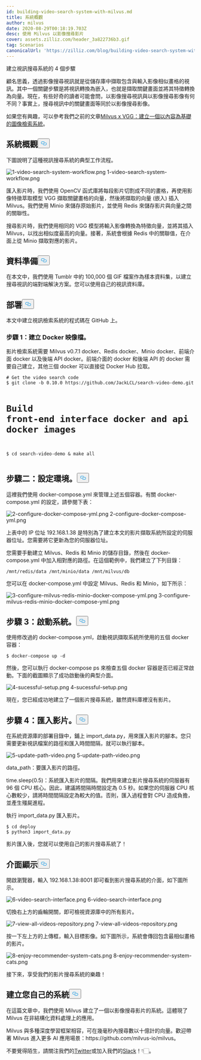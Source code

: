 ```yaml
---
id: building-video-search-system-with-milvus.md
title: 系統概觀
author: milvus
date: 2020-08-29T00:18:19.703Z
desc: 使用 Milvus 以影像搜尋影片
cover: assets.zilliz.com/header_3a822736b3.gif
tag: Scenarios
canonicalUrl: 'https://zilliz.com/blog/building-video-search-system-with-milvus'
---
```

<custom-h1>建立視訊搜尋系統的 4 個步驟</custom-h1><p>顧名思義，透過影像搜尋視訊就是從儲存庫中擷取包含與輸入影像相似畫格的視訊。其中一個關鍵步驟是將視訊轉換為嵌入，也就是擷取關鍵畫面並將其特徵轉換為向量。現在，有些好奇的讀者可能會問，以影像搜尋視訊與以影像搜尋影像有何不同？事實上，搜尋視訊中的關鍵畫面等同於以影像搜尋影像。</p>
<p>如果您有興趣，可以參考我們之前的文章<a href="https://medium.com/unstructured-data-service/milvus-application-1-building-a-reverse-image-search-system-based-on-milvus-and-vgg-aed4788dd1ea">Milvus x VGG：建立一個以內容為基礎的圖像檢索系統</a>。</p>
<h2 id="System-overview" class="common-anchor-header">系統概觀<button data-href="#System-overview" class="anchor-icon" translate="no">
      <svg translate="no"
        aria-hidden="true"
        focusable="false"
        height="20"
        version="1.1"
        viewBox="0 0 16 16"
        width="16"
      >
        <path
          fill="#0092E4"
          fill-rule="evenodd"
          d="M4 9h1v1H4c-1.5 0-3-1.69-3-3.5S2.55 3 4 3h4c1.45 0 3 1.69 3 3.5 0 1.41-.91 2.72-2 3.25V8.59c.58-.45 1-1.27 1-2.09C10 5.22 8.98 4 8 4H4c-.98 0-2 1.22-2 2.5S3 9 4 9zm9-3h-1v1h1c1 0 2 1.22 2 2.5S13.98 12 13 12H9c-.98 0-2-1.22-2-2.5 0-.83.42-1.64 1-2.09V6.25c-1.09.53-2 1.84-2 3.25C6 11.31 7.55 13 9 13h4c1.45 0 3-1.69 3-3.5S14.5 6 13 6z"
        ></path>
      </svg>
    </button></h2><p>下圖說明了這種視訊搜尋系統的典型工作流程。</p>
<p>
  
   <span class="img-wrapper"> <img translate="no" src="https://assets.zilliz.com/1_video_search_system_workflow_c68d658b93.png" alt="1-video-search-system-workflow.png" class="doc-image" id="1-video-search-system-workflow.png" />
   </span> <span class="img-wrapper"> <span>1-video-search-system-workflow.png</span> </span></p>
<p>匯入影片時，我們使用 OpenCV 函式庫將每段影片切割成不同的畫格，再使用影像特徵萃取模型 VGG 擷取關鍵畫格的向量，然後將擷取的向量 (嵌入) 插入 Milvus。我們使用 Minio 來儲存原始影片，並使用 Redis 來儲存影片與向量之間的關聯性。</p>
<p>搜尋影片時，我們使用相同的 VGG 模型將輸入影像轉換為特徵向量，並將其插入 Milvus，以找出相似度最高的向量。接著，系統會根據 Redis 中的關聯值，在介面上從 Minio 擷取對應的影片。</p>
<h2 id="Data-preparation" class="common-anchor-header">資料準備<button data-href="#Data-preparation" class="anchor-icon" translate="no">
      <svg translate="no"
        aria-hidden="true"
        focusable="false"
        height="20"
        version="1.1"
        viewBox="0 0 16 16"
        width="16"
      >
        <path
          fill="#0092E4"
          fill-rule="evenodd"
          d="M4 9h1v1H4c-1.5 0-3-1.69-3-3.5S2.55 3 4 3h4c1.45 0 3 1.69 3 3.5 0 1.41-.91 2.72-2 3.25V8.59c.58-.45 1-1.27 1-2.09C10 5.22 8.98 4 8 4H4c-.98 0-2 1.22-2 2.5S3 9 4 9zm9-3h-1v1h1c1 0 2 1.22 2 2.5S13.98 12 13 12H9c-.98 0-2-1.22-2-2.5 0-.83.42-1.64 1-2.09V6.25c-1.09.53-2 1.84-2 3.25C6 11.31 7.55 13 9 13h4c1.45 0 3-1.69 3-3.5S14.5 6 13 6z"
        ></path>
      </svg>
    </button></h2><p>在本文中，我們使用 Tumblr 中約 100,000 個 GIF 檔案作為樣本資料集，以建立搜尋視訊的端對端解決方案。您可以使用自己的視訊資料庫。</p>
<h2 id="Deployment" class="common-anchor-header">部署<button data-href="#Deployment" class="anchor-icon" translate="no">
      <svg translate="no"
        aria-hidden="true"
        focusable="false"
        height="20"
        version="1.1"
        viewBox="0 0 16 16"
        width="16"
      >
        <path
          fill="#0092E4"
          fill-rule="evenodd"
          d="M4 9h1v1H4c-1.5 0-3-1.69-3-3.5S2.55 3 4 3h4c1.45 0 3 1.69 3 3.5 0 1.41-.91 2.72-2 3.25V8.59c.58-.45 1-1.27 1-2.09C10 5.22 8.98 4 8 4H4c-.98 0-2 1.22-2 2.5S3 9 4 9zm9-3h-1v1h1c1 0 2 1.22 2 2.5S13.98 12 13 12H9c-.98 0-2-1.22-2-2.5 0-.83.42-1.64 1-2.09V6.25c-1.09.53-2 1.84-2 3.25C6 11.31 7.55 13 9 13h4c1.45 0 3-1.69 3-3.5S14.5 6 13 6z"
        ></path>
      </svg>
    </button></h2><p>本文中建立視訊檢索系統的程式碼在 GitHub 上。</p>
<h3 id="Step-1-Build-Docker-images" class="common-anchor-header">步驟 1：建立 Docker 映像檔。</h3><p>影片檢索系統需要 Milvus v0.7.1 docker、Redis docker、Minio docker、前端介面 docker 以及後端 API docker。前端介面的 docker 和後端 API 的 docker 需要自己建立，其他三個 docker 可以直接從 Docker Hub 拉取。</p>
<pre><code translate="no"># Get the video search code
$ git clone -b 0.10.0 https://github.com/JackLCL/search-video-demo.git

# Build front-end interface docker and api docker images
$ cd search-video-demo &amp; make all
</code></pre>
<h2 id="Step-2-Configure-the-environment" class="common-anchor-header">步驟二：設定環境。<button data-href="#Step-2-Configure-the-environment" class="anchor-icon" translate="no">
      <svg translate="no"
        aria-hidden="true"
        focusable="false"
        height="20"
        version="1.1"
        viewBox="0 0 16 16"
        width="16"
      >
        <path
          fill="#0092E4"
          fill-rule="evenodd"
          d="M4 9h1v1H4c-1.5 0-3-1.69-3-3.5S2.55 3 4 3h4c1.45 0 3 1.69 3 3.5 0 1.41-.91 2.72-2 3.25V8.59c.58-.45 1-1.27 1-2.09C10 5.22 8.98 4 8 4H4c-.98 0-2 1.22-2 2.5S3 9 4 9zm9-3h-1v1h1c1 0 2 1.22 2 2.5S13.98 12 13 12H9c-.98 0-2-1.22-2-2.5 0-.83.42-1.64 1-2.09V6.25c-1.09.53-2 1.84-2 3.25C6 11.31 7.55 13 9 13h4c1.45 0 3-1.69 3-3.5S14.5 6 13 6z"
        ></path>
      </svg>
    </button></h2><p>這裡我們使用 docker-compose.yml 來管理上述五個容器。有關 docker-compose.yml 的設定，請參閱下表：</p>
<p>
  
   <span class="img-wrapper"> <img translate="no" src="https://assets.zilliz.com/2_configure_docker_compose_yml_a33329e5e9.png" alt="2-configure-docker-compose-yml.png" class="doc-image" id="2-configure-docker-compose-yml.png" />
   </span> <span class="img-wrapper"> <span>2-configure-docker-compose-yml.png</span> </span></p>
<p>上表中的 IP 位址 192.168.1.38 是特別為了建立本文的影片擷取系統所設定的伺服器位址。您需要將它更新為您的伺服器位址。</p>
<p>您需要手動建立 Milvus、Redis 和 Minio 的儲存目錄，然後在 docker-compose.yml 中加入相對應的路徑。在這個範例中，我們建立了下列目錄：</p>
<pre><code translate="no">/mnt/redis/data /mnt/minio/data /mnt/milvus/db
</code></pre>
<p>您可以在 docker-compose.yml 中設定 Milvus、Redis 和 Minio，如下所示：</p>
<p>
  
   <span class="img-wrapper"> <img translate="no" src="https://assets.zilliz.com/3_configure_milvus_redis_minio_docker_compose_yml_4a8104d53e.png" alt="3-configure-milvus-redis-minio-docker-compose-yml.png" class="doc-image" id="3-configure-milvus-redis-minio-docker-compose-yml.png" />
   </span> <span class="img-wrapper"> <span>3-configure-milvus-redis-minio-docker-compose-yml.png</span> </span></p>
<h2 id="Step-3-Start-the-system" class="common-anchor-header">步驟 3：啟動系統。<button data-href="#Step-3-Start-the-system" class="anchor-icon" translate="no">
      <svg translate="no"
        aria-hidden="true"
        focusable="false"
        height="20"
        version="1.1"
        viewBox="0 0 16 16"
        width="16"
      >
        <path
          fill="#0092E4"
          fill-rule="evenodd"
          d="M4 9h1v1H4c-1.5 0-3-1.69-3-3.5S2.55 3 4 3h4c1.45 0 3 1.69 3 3.5 0 1.41-.91 2.72-2 3.25V8.59c.58-.45 1-1.27 1-2.09C10 5.22 8.98 4 8 4H4c-.98 0-2 1.22-2 2.5S3 9 4 9zm9-3h-1v1h1c1 0 2 1.22 2 2.5S13.98 12 13 12H9c-.98 0-2-1.22-2-2.5 0-.83.42-1.64 1-2.09V6.25c-1.09.53-2 1.84-2 3.25C6 11.31 7.55 13 9 13h4c1.45 0 3-1.69 3-3.5S14.5 6 13 6z"
        ></path>
      </svg>
    </button></h2><p>使用修改過的 docker-compose.yml，啟動視訊擷取系統所使用的五個 docker 容器：</p>
<pre><code translate="no">$ docker-compose up -d
</code></pre>
<p>然後，您可以執行 docker-compose ps 來檢查五個 docker 容器是否已經正常啟動。下面的截圖顯示了成功啟動後的典型介面。</p>
<p>
  
   <span class="img-wrapper"> <img translate="no" src="https://assets.zilliz.com/4_sucessful_setup_f2b3006487.png" alt="4-sucessful-setup.png" class="doc-image" id="4-sucessful-setup.png" />
   </span> <span class="img-wrapper"> <span>4-sucessful-setup.png</span> </span></p>
<p>現在，您已經成功地建立了一個影片搜尋系統，雖然資料庫裡沒有影片。</p>
<h2 id="Step-4-Import-videos" class="common-anchor-header">步驟 4：匯入影片。<button data-href="#Step-4-Import-videos" class="anchor-icon" translate="no">
      <svg translate="no"
        aria-hidden="true"
        focusable="false"
        height="20"
        version="1.1"
        viewBox="0 0 16 16"
        width="16"
      >
        <path
          fill="#0092E4"
          fill-rule="evenodd"
          d="M4 9h1v1H4c-1.5 0-3-1.69-3-3.5S2.55 3 4 3h4c1.45 0 3 1.69 3 3.5 0 1.41-.91 2.72-2 3.25V8.59c.58-.45 1-1.27 1-2.09C10 5.22 8.98 4 8 4H4c-.98 0-2 1.22-2 2.5S3 9 4 9zm9-3h-1v1h1c1 0 2 1.22 2 2.5S13.98 12 13 12H9c-.98 0-2-1.22-2-2.5 0-.83.42-1.64 1-2.09V6.25c-1.09.53-2 1.84-2 3.25C6 11.31 7.55 13 9 13h4c1.45 0 3-1.69 3-3.5S14.5 6 13 6z"
        ></path>
      </svg>
    </button></h2><p>在系統資源庫的部署目錄中，鋪上 import_data.py，用來匯入影片的腳本。您只需要更新視訊檔案的路徑和匯入時間間隔，就可以執行腳本。</p>
<p>
  
   <span class="img-wrapper"> <img translate="no" src="https://assets.zilliz.com/5_update_path_video_5065928961.png" alt="5-update-path-video.png" class="doc-image" id="5-update-path-video.png" />
   </span> <span class="img-wrapper"> <span>5-update-path-video.png</span> </span></p>
<p>data_path：要匯入影片的路徑。</p>
<p>time.sleep(0.5)：系統匯入影片的間隔。我們用來建立影片搜尋系統的伺服器有 96 個 CPU 核心。因此，建議將間隔時間設定為 0.5 秒。如果您的伺服器 CPU 核心數較少，請將時間間隔設定為較大的值。否則，匯入過程會對 CPU 造成負擔，並產生殭屍進程。</p>
<p>執行 import_data.py 匯入影片。</p>
<pre><code translate="no">$ cd deploy
$ python3 import_data.py
</code></pre>
<p>影片匯入後，您就可以使用自己的影片搜尋系統了！</p>
<h2 id="Interface-display" class="common-anchor-header">介面顯示<button data-href="#Interface-display" class="anchor-icon" translate="no">
      <svg translate="no"
        aria-hidden="true"
        focusable="false"
        height="20"
        version="1.1"
        viewBox="0 0 16 16"
        width="16"
      >
        <path
          fill="#0092E4"
          fill-rule="evenodd"
          d="M4 9h1v1H4c-1.5 0-3-1.69-3-3.5S2.55 3 4 3h4c1.45 0 3 1.69 3 3.5 0 1.41-.91 2.72-2 3.25V8.59c.58-.45 1-1.27 1-2.09C10 5.22 8.98 4 8 4H4c-.98 0-2 1.22-2 2.5S3 9 4 9zm9-3h-1v1h1c1 0 2 1.22 2 2.5S13.98 12 13 12H9c-.98 0-2-1.22-2-2.5 0-.83.42-1.64 1-2.09V6.25c-1.09.53-2 1.84-2 3.25C6 11.31 7.55 13 9 13h4c1.45 0 3-1.69 3-3.5S14.5 6 13 6z"
        ></path>
      </svg>
    </button></h2><p>開啟瀏覽器，輸入 192.168.1.38:8001 即可看到影片搜尋系統的介面，如下圖所示。</p>
<p>
  
   <span class="img-wrapper"> <img translate="no" src="https://assets.zilliz.com/6_video_search_interface_4c26d93e02.png" alt="6-video-search-interface.png" class="doc-image" id="6-video-search-interface.png" />
   </span> <span class="img-wrapper"> <span>6-video-search-interface.png</span> </span></p>
<p>切換右上方的齒輪開關，即可檢視資源庫中的所有影片。</p>
<p>
  
   <span class="img-wrapper"> <img translate="no" src="https://assets.zilliz.com/7_view_all_videos_repository_26ff37cad5.png" alt="7-view-all-videos-repository.png" class="doc-image" id="7-view-all-videos-repository.png" />
   </span> <span class="img-wrapper"> <span>7-view-all-videos-repository.png</span> </span></p>
<p>按一下左上方的上傳框，輸入目標影像。如下圖所示，系統會傳回包含最相似畫格的影片。</p>
<p>
  
   <span class="img-wrapper"> <img translate="no" src="https://assets.zilliz.com/8_enjoy_recommender_system_cats_bda1bf9db3.png" alt="8-enjoy-recommender-system-cats.png" class="doc-image" id="8-enjoy-recommender-system-cats.png" />
   </span> <span class="img-wrapper"> <span>8-enjoy-recommender-system-cats.png</span> </span></p>
<p>接下來，享受我們的影片搜尋系統的樂趣！</p>
<h2 id="Build-your-own" class="common-anchor-header">建立您自己的系統<button data-href="#Build-your-own" class="anchor-icon" translate="no">
      <svg translate="no"
        aria-hidden="true"
        focusable="false"
        height="20"
        version="1.1"
        viewBox="0 0 16 16"
        width="16"
      >
        <path
          fill="#0092E4"
          fill-rule="evenodd"
          d="M4 9h1v1H4c-1.5 0-3-1.69-3-3.5S2.55 3 4 3h4c1.45 0 3 1.69 3 3.5 0 1.41-.91 2.72-2 3.25V8.59c.58-.45 1-1.27 1-2.09C10 5.22 8.98 4 8 4H4c-.98 0-2 1.22-2 2.5S3 9 4 9zm9-3h-1v1h1c1 0 2 1.22 2 2.5S13.98 12 13 12H9c-.98 0-2-1.22-2-2.5 0-.83.42-1.64 1-2.09V6.25c-1.09.53-2 1.84-2 3.25C6 11.31 7.55 13 9 13h4c1.45 0 3-1.69 3-3.5S14.5 6 13 6z"
        ></path>
      </svg>
    </button></h2><p>在這篇文章中，我們使用 Milvus 建立了一個以影像搜尋影片的系統。這體現了 Milvus 在非結構化資料處理上的應用。</p>
<p>Milvus 與多種深度學習框架相容，可在幾毫秒內搜尋數以十億計的向量。歡迎帶著 Milvus 進入更多 AI 應用場景：https://github.com/milvus-io/milvus。</p>
<p>不要覺得陌生，請關注我們的<a href="https://twitter.com/milvusio/">Twitter</a>或加入我們的<a href="https://milvusio.slack.com/join/shared_invite/zt-e0u4qu3k-bI2GDNys3ZqX1YCJ9OM~GQ#/">Slack</a>！👇🏻。</p>
